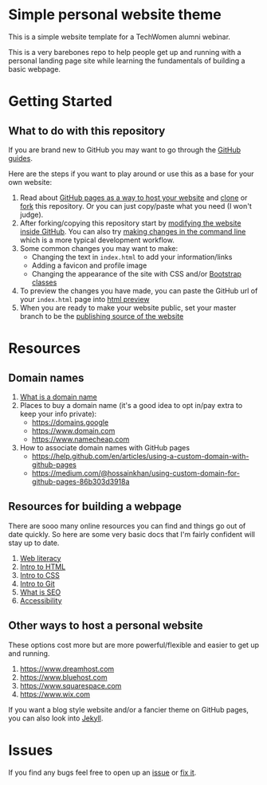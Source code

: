 # Simple personal website theme
This is a simple website template for a TechWomen alumni webinar.

This is a very barebones repo to help people get up and running with a personal landing page site while learning the fundamentals of building a basic webpage.

# Getting Started
## What to do with this repository
If you are brand new to GitHub you may want to go through the [GitHub guides](https://guides.github.com).

Here are the steps if you want to play around or use this as a base for your own website:
1. Read about [GitHub pages as a way to host your website](https://pages.github.com/) and [clone](https://help.github.com/en/articles/cloning-a-repository) or [fork](https://guides.github.com/activities/forking) this repository. Or you can just copy/paste what you need (I won't judge).
2. After forking/copying this repository start by [modifying the website inside GitHub](https://help.github.com/en/articles/editing-files-in-your-repository). You can also try [making changes in the command line](https://education.github.com/git-cheat-sheet-education.pdf) which is a more typical development workflow.
3. Some common changes you may want to make:
    * Changing the text in `index.html` to add your information/links
    * Adding a favicon and profile image
    * Changing the appearance of the site with CSS and/or [Bootstrap classes](https://getbootstrap.com)
4. To preview the changes you have made, you can paste the GitHub url of your `index.html` page into [html preview](http://htmlpreview.github.io/)
5. When you are ready to make your website public, set your master branch to be the [publishing source of the website](https://help.github.com/en/articles/configuring-a-publishing-source-for-github-pages)

# Resources
## Domain names
1. [What is a domain name](https://domains.google/learn/the-difference-between-a-url-domain-website-more)
2. Places to buy a domain name (it's a good idea to opt in/pay extra to keep your info private):
    * https://domains.google
    * https://www.domain.com
    * https://www.namecheap.com
3. How to associate domain names with GitHub pages
    * https://help.github.com/en/articles/using-a-custom-domain-with-github-pages
    * https://medium.com/@hossainkhan/using-custom-domain-for-github-pages-86b303d3918a

## Resources for building a webpage
There are sooo many online resources you can find and things go out of date quickly. So here are some very basic docs that I'm fairly confident will stay up to date.
1. [Web literacy](https://learning.mozilla.org/en-US/web-literacy)
2. [Intro to HTML](https://developer.mozilla.org/en-US/docs/Learn/HTML/Introduction_to_HTML)
3. [Intro to CSS](https://developer.mozilla.org/en-US/docs/Learn/CSS/Introduction_to_CSS)
4. [Intro to Git](https://git-scm.com/book/en/v1/Getting-Started-Git-Basics)
5. [What is SEO](https://developer.mozilla.org/en-US/docs/Glossary/SEO)
6. [Accessibility](https://developer.mozilla.org/en-US/docs/Web/Accessibility)

## Other ways to host a personal website
These options cost more but are more powerful/flexible and easier to get up and running.
1. https://www.dreamhost.com
2. https://www.bluehost.com
3. https://www.squarespace.com
4. https://www.wix.com

If you want a blog style website and/or a fancier theme on GitHub pages, you can also look into [Jekyll](https://help.github.com/en/articles/using-jekyll-as-a-static-site-generator-with-github-pages).


# Issues
If you find any bugs feel free to open up an [issue](https://help.github.com/en/articles/creating-an-issue) or [fix it](https://help.github.com/en/articles/creating-a-pull-request-from-a-fork).
